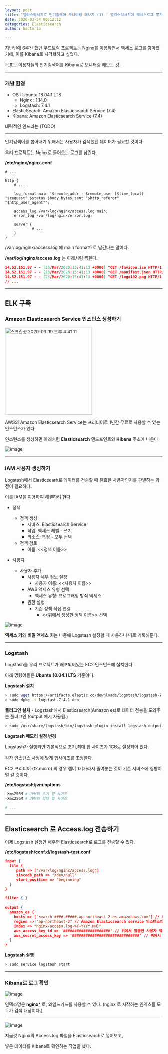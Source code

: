 ```yaml
---
layout: post
title: "엘라스틱서치로 인기검색어 모니터링 해보자 (1) - 엘라스틱서치에 액세스로그 쌓기"
date: 2020-03-24 00:12:12
categories: Elasticsearch
author: bactoria

---
```


지난번에 6주간 했던 푸드트럭 프로젝트는 Nginx를 이용하면서 액세스 로그를 쌓아왔기에, 이를 Kibana로 시각화하고 싶었다.

목표는  이용자들의 인기검색어를 Kibana로 모니터링 해보는 것.

---

### 개발 환경

- OS : Ubuntu 18.04.1 LTS
  - Nginx : 1.14.0
  - Logstash: 7.4.1
- ElasticSearch: Amazon Elasticsearch Service (7.4)
- Kibana: Amazon Elasticsearch Service (7.4)

대략적인 인프라는 (TODO)



---



인기검색어를 뽑아내기 위해서는 사용자가 검색했던 데이터가 필요할 것이다.

우리 프로젝트는 Nginx로 들어오는 로그를 남긴다.



**/etc/nginx/nginx.conf**

```nginx
# ...

http {
    # ...
  
    log_format main '$remote_addr - $remote_user [$time_local] "$request" $status $body_bytes_sent "$http_referer" "$http_user_agent"';
  
    access_log /var/log/nginx/access.log main;
    error_log /var/log/nginx/error.log;

    server {
		    # ...
    }
}
```

/var/log/nginx/access.log 에 main format으로 남긴다는 말이다.



**/var/log/nginx/access.log** 는 아래처럼 찍힌다.

```json
14.52.151.97 - - [23/Mar/2020:15:41:13 +0000] "GET /favicon.ico HTTP/1.1" 200 292 "https://food-truck.shop/" "Mozilla/5.0 (Macintosh; Intel Mac OS X 10_15_3) AppleWebKit/537.36 (KHTML, like Gecko) Chrome/80.0.3987.149 Safari/537.36"
14.52.151.97 - - [23/Mar/2020:15:41:13 +0000] "GET /manifest.json HTTP/1.1" 304 0 "https://food-truck.shop/" "Mozilla/5.0 (Macintosh; Intel Mac OS X 10_15_3) AppleWebKit/537.36 (KHTML, like Gecko) Chrome/80.0.3987.149 Safari/537.36"
14.52.151.97 - - [23/Mar/2020:15:41:13 +0000] "GET /logo192.png HTTP/1.1" 304 0 "https://food-truck.shop/" "Mozilla/5.0 (Macintosh; Intel Mac OS X 10_15_3) AppleWebKit/537.36 (KHTML, like Gecko) Chrome/80.0.3987.149 Safari/537.36"
// ...
```



---



## ELK 구축

### Amazon Elasticsearch Service 인스턴스 생성하기

<img width="278" alt="스크린샷 2020-03-19 오후 4 41 11" src="https://user-images.githubusercontent.com/25674959/77043244-75602180-6a00-11ea-9ac4-7191379e279d.png">

AWS의 Amazon Elasticsearch Service는 프리티어로 1년간 무료로 사용할 수 있는 인스턴스가 있다.



인스턴스를 생성하면 아래처럼 **Elasticsearch** 엔드포인트와 **Kibana** 주소가 나온다

![image](https://user-images.githubusercontent.com/25674959/77338780-2acb0600-6d6e-11ea-8a68-3695ded263d6.png)



---



### IAM 사용자 생성하기

Logstash에서 Elasticsearh로 데이터를 전송할 때 유효한 사용자인지를 판별하는 과정이 필요하다.

이를 IAM을 이용하여 해결하려 한다.

- 정책
  - 정책 생성
    - 서비스: Elasticsearch Service
    - 작업: 액세스 레벨 - 쓰기
    - 리소스: 특정 - 모두 선택
  - 정책 검토
    - 이름: <<정책 이름>>



- 사용자
  - 사용자 추가
    - 사용자 세부 정보 설정
      - 사용자 이름: <<사용자 이름>>
    - AWS 액세스 유형 선택
      - 액세스 유형: 프로그래밍 방식 액세스
    - 권한 설정
      - 기존 정책 직접 연결
        - <<위에서 생성한 정책 이름>> 선택



![image](https://user-images.githubusercontent.com/25674959/77045006-c4f41c80-6a03-11ea-9d50-cb0d8571f5f4.png)

**액세스 키**와 **비밀 액세스 키**는 나중에 Logstash 설정할 때 사용하니 따로 기록해둔다.



---



### Logstash

Logstash를 우리 프로젝트가 배포되어있는 EC2 인스턴스에 설치한다.

아래 명령어들은 **Ubuntu 18.04.1 LTS** 기준이다.



**Logstash 설치**

```bash
> sudo wget https://artifacts.elastic.co/downloads/logstash/logstash-7.4.1.deb
> sudo dpkg -i logstash-7.4.1.deb
```



**플러그인 설치** - Logstash에서 Elasticsearch(Amazon es)로 데이터 전송을 도와주는 플러그인 (output 에서 사용됨.)

```bash
> sudo /usr/share/logstash/bin/logstash-plugin install logstash-output-amazon_es
```



**Logstash 메모리 설정 변경**

Logstash가 실행되면 기본적으로 초기,최대 힙 사이즈가 1GB로 설정되어 있다.

각자 인스턴스 사정에 맞게 힙사이즈를 조정한다.

EC2 프리티어 (t2.micro) 의 경우 램이 1기가라서 줄여놓는 것이 기존 서비스에 영향이 덜 갈 것이다.



**/etc/logstash/jvm.options**

```bash
-Xms256M # JVM의 초기 힙 사이즈
-Xmx256M # JVM의 최대 힙 사이즈

# ...
```



---



## Elasticsearch 로 Access.log 전송하기

이제 Logstash 설정만 해주면 Elasticsearch로 로그를 전송할 수 있다.



**/etc/logstash/conf.d/logstash-test.conf**

```json
input {
  file {
     path => ["/var/log/nginx/access.log"]
   	 sincedb_path => "/dev/null"
     start_position => "beginning"
  }
}

filter { }

output {
  amazon_es {
    hosts => ["search-####-#####.ap-northeast-2.es.amazonaws.com"] // Amazon Elasticsearch service 엔드포인트
    region => "ap-northeast-2" // Amazon Elasticsearch service 인스턴스의 지역
    index => "nginx-access.log-%{+YYYY.MM}"
    aws_access_key_id => '#####################' // 위에서 발급한 사용자 액세스 키
    aws_secret_access_key => '##############################' // 위에서 발급한 사용자 비밀 액세스 키
  }
}
```



**Logstash 실행**

```bash
> sudo service logstash start
```



---

### Kibana로 로그 확인

![image](https://user-images.githubusercontent.com/25674959/77335056-fd2f8e00-6d68-11ea-9934-3901bc458371.png)

인덱스명은 **nginx*** 로, 와일드카드를 사용할 수 있다. (nginx 로 시작하는 인덱스들 모두가 검색 대상이다.)



---



![image](https://user-images.githubusercontent.com/25674959/77335305-53043600-6d69-11ea-9539-87c7f7958641.png)



지금껏 Nginx의 Access.log 파일을 Elasticsearch로 넣어보고,

넣은 데이터를 Kibana로 확인하는 작업을 했다.

